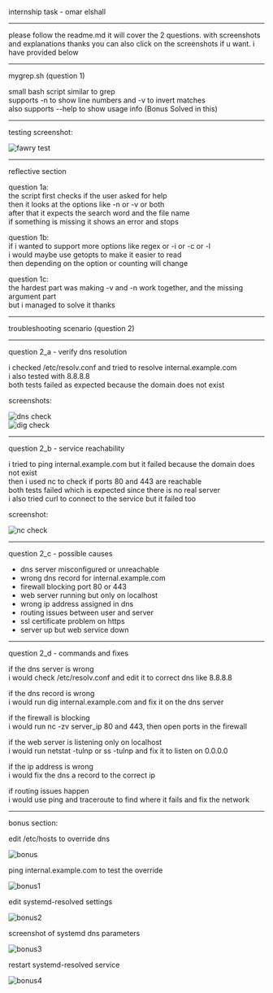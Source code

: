 internship task - omar elshall

---

please follow the readme.md it will cover the 2 questions. with screenshots and explanations thanks
you can also click on the screenshots if u want. i have provided below

---

mygrep.sh (question 1)

small bash script similar to grep  
supports -n to show line numbers and -v to invert matches  
also supports --help to show usage info   (Bonus Solved in this)

---

testing screenshot:

![fawry test](Fawry.png)

---

reflective section

question 1a:  
the script first checks if the user asked for help  
then it looks at the options like -n or -v or both  
after that it expects the search word and the file name  
if something is missing it shows an error and stops

question 1b:  
if i wanted to support more options like regex or -i or -c or -l  
i would maybe use getopts to make it easier to read  
then depending on the option or counting will change

question 1c:  
the hardest part was making -v and -n work together, and the missing argument part  
but i managed to solve it thanks

---

troubleshooting scenario (question 2)

---

question 2_a - verify dns resolution

i checked /etc/resolv.conf and tried to resolve internal.example.com  
i also tested with 8.8.8.8  
both tests failed as expected because the domain does not exist

screenshots:

![dns check](Q2_A.png)  
![dig check](Q2_A_Part3.png)

---

question 2_b - service reachability

i tried to ping internal.example.com but it failed because the domain does not exist  
then i used nc to check if ports 80 and 443 are reachable  
both tests failed which is expected since there is no real server  
i also tried curl to connect to the service but it failed too

screenshot:

![nc check](Q2_B.png)

---

question 2_c - possible causes

- dns server misconfigured or unreachable  
- wrong dns record for internal.example.com  
- firewall blocking port 80 or 443  
- web server running but only on localhost  
- wrong ip address assigned in dns  
- routing issues between user and server  
- ssl certificate problem on https  
- server up but web service down

---

question 2_d - commands and fixes

if the dns server is wrong  
i would check /etc/resolv.conf and edit it to correct dns like 8.8.8.8

if the dns record is wrong  
i would run dig internal.example.com and fix it on the dns server

if the firewall is blocking  
i would run nc -zv server_ip 80 and 443, then open ports in the firewall

if the web server is listening only on localhost  
i would run netstat -tulnp or ss -tulnp and fix it to listen on 0.0.0.0

if the ip address is wrong  
i would fix the dns a record to the correct ip

if routing issues happen  
i would use ping and traceroute to find where it fails and fix the network


---

bonus section:

edit /etc/hosts to override dns

![bonus](bonus.png)

ping internal.example.com to test the override

![bonus1](bonus1.png)

edit systemd-resolved settings

![bonus2](bonus2.png)

screenshot of systemd dns parameters

![bonus3](bonus3.png)

restart systemd-resolved service

![bonus4](bonus4.png)

